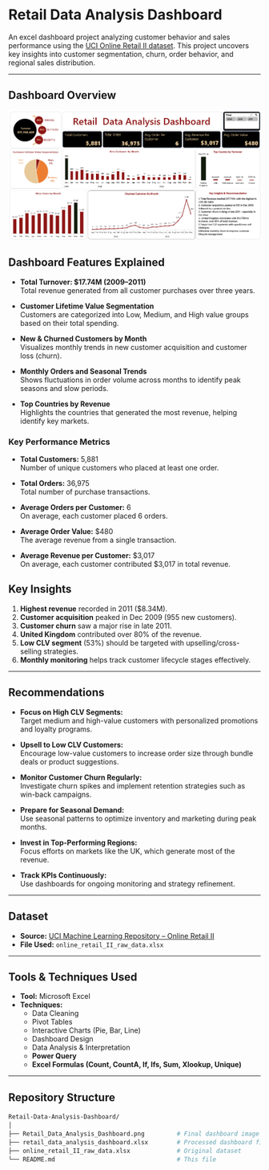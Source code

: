 # Retail Data Analysis Dashboard

An excel dashboard project analyzing customer behavior and sales performance using the [UCI Online Retail II dataset](https://archive.ics.uci.edu/ml/datasets/Online+Retail+II). This project uncovers key insights into customer segmentation, churn, order behavior, and regional sales distribution.

---

## Dashboard Overview

![Retail Dashboard](Retail_Data_Analysis_Dashboard.png)

## Dashboard Features Explained

- **Total Turnover: $17.74M (2009–2011)**  
  Total revenue generated from all customer purchases over three years.

- **Customer Lifetime Value Segmentation**  
  Customers are categorized into Low, Medium, and High value groups based on their total spending.

- **New & Churned Customers by Month**  
  Visualizes monthly trends in new customer acquisition and customer loss (churn).

- **Monthly Orders and Seasonal Trends**  
  Shows fluctuations in order volume across months to identify peak seasons and slow periods.

- **Top Countries by Revenue**  
  Highlights the countries that generated the most revenue, helping identify key markets.

### Key Performance Metrics

- **Total Customers:** 5,881  
  Number of unique customers who placed at least one order.

- **Total Orders:** 36,975  
  Total number of purchase transactions.

- **Average Orders per Customer:** 6  
  On average, each customer placed 6 orders.

- **Average Order Value:** $480  
  The average revenue from a single transaction.

- **Average Revenue per Customer:** $3,017  
  On average, each customer contributed $3,017 in total revenue.

## Key Insights

1.  **Highest revenue** recorded in 2011 ($8.34M).
2.  **Customer acquisition** peaked in Dec 2009 (955 new customers).
3.  **Customer churn** saw a major rise in late 2011.
4.  **United Kingdom** contributed over 80% of the revenue.
5.  **Low CLV segment** (53%) should be targeted with upselling/cross-selling strategies.
6.  **Monthly monitoring** helps track customer lifecycle stages effectively.

---

##  Recommendations

- **Focus on High CLV Segments:**  
  Target medium and high-value customers with personalized promotions and loyalty programs.

- **Upsell to Low CLV Customers:**  
  Encourage low-value customers to increase order size through bundle deals or product suggestions.

- **Monitor Customer Churn Regularly:**  
  Investigate churn spikes and implement retention strategies such as win-back campaigns.

- **Prepare for Seasonal Demand:**  
  Use seasonal patterns to optimize inventory and marketing during peak months.

- **Invest in Top-Performing Regions:**  
  Focus efforts on markets like the UK, which generate most of the revenue.

- **Track KPIs Continuously:**  
  Use dashboards for ongoing monitoring and strategy refinement.

---

##  Dataset

- **Source:** [UCI Machine Learning Repository – Online Retail II](https://archive.ics.uci.edu/ml/datasets/Online+Retail+II)
- **File Used:** `online_retail_II_raw_data.xlsx`

---

## Tools & Techniques Used

- **Tool:** Microsoft Excel  
- **Techniques:**  
  - Data Cleaning  
  - Pivot Tables  
  - Interactive Charts (Pie, Bar, Line)  
  - Dashboard Design  
  - Data Analysis & Interpretation
  -  **Power Query**
  -   **Excel Formulas (Count, CountA, If, Ifs, Sum, Xlookup, Unique)**

---

## Repository Structure

```bash
Retail-Data-Analysis-Dashboard/
│
├── Retail_Data_Analysis_Dashboard.png         # Final dashboard image
├── retail_data_analysis_dashboard.xlsx        # Processed dashboard file
├── online_retail_II_raw_data.xlsx             # Original dataset
└── README.md                                  # This file
